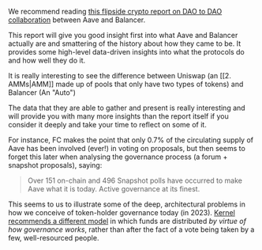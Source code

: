 We recommend reading [this flipside crypto report on DAO to DAO collaboration](https://data.flipsidecrypto.xyz/wp-content/uploads/2023/02/Flipside-Governance-Analysis-of-a-DAO-to-DAO-Partnership.pdf) between Aave and Balancer.

This report will give you good insight first into what Aave and Balancer actually are and smattering of the history about how they came to be. It provides some high-level data-driven insights into what the protocols do and how well they do it. 

It is really interesting to see the difference between Uniswap (an [[2. AMMs|AMM]] made up of pools that only have two types of tokens) and Balancer (An "Auto")

The data that they are able to gather and present is really interesting and will provide you with many more insights than the report itself if you consider it deeply and take your time to reflect on some of it. 

For instance, FC makes the point that only 0.7% of the circulating supply of Aave has been involved (ever!) in voting on proposals, but then seems to forget this later when analysing the governance process (a forum + snapshot proposals), saying:

>Over 151 on-chain and 496 Snapshot polls have occurred to make Aave what it is today. Active governance at its finest.

This seems to us to illustrate some of the deep, architectural problems in how we conceive of token-holder governance today (in 2023). [Kernel recommends a different model](https://www.kernel.community/en/tokens/#the-cost-of-decisions) in which funds are distributed *by virtue of how governance works*, rather than after the fact of a vote being taken by a few, well-resourced people.